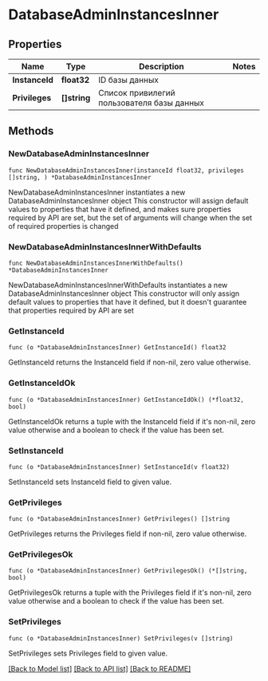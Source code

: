 # DatabaseAdminInstancesInner

## Properties

Name | Type | Description | Notes
------------ | ------------- | ------------- | -------------
**InstanceId** | **float32** | ID базы данных | 
**Privileges** | **[]string** | Список привилегий пользователя базы данных | 

## Methods

### NewDatabaseAdminInstancesInner

`func NewDatabaseAdminInstancesInner(instanceId float32, privileges []string, ) *DatabaseAdminInstancesInner`

NewDatabaseAdminInstancesInner instantiates a new DatabaseAdminInstancesInner object
This constructor will assign default values to properties that have it defined,
and makes sure properties required by API are set, but the set of arguments
will change when the set of required properties is changed

### NewDatabaseAdminInstancesInnerWithDefaults

`func NewDatabaseAdminInstancesInnerWithDefaults() *DatabaseAdminInstancesInner`

NewDatabaseAdminInstancesInnerWithDefaults instantiates a new DatabaseAdminInstancesInner object
This constructor will only assign default values to properties that have it defined,
but it doesn't guarantee that properties required by API are set

### GetInstanceId

`func (o *DatabaseAdminInstancesInner) GetInstanceId() float32`

GetInstanceId returns the InstanceId field if non-nil, zero value otherwise.

### GetInstanceIdOk

`func (o *DatabaseAdminInstancesInner) GetInstanceIdOk() (*float32, bool)`

GetInstanceIdOk returns a tuple with the InstanceId field if it's non-nil, zero value otherwise
and a boolean to check if the value has been set.

### SetInstanceId

`func (o *DatabaseAdminInstancesInner) SetInstanceId(v float32)`

SetInstanceId sets InstanceId field to given value.


### GetPrivileges

`func (o *DatabaseAdminInstancesInner) GetPrivileges() []string`

GetPrivileges returns the Privileges field if non-nil, zero value otherwise.

### GetPrivilegesOk

`func (o *DatabaseAdminInstancesInner) GetPrivilegesOk() (*[]string, bool)`

GetPrivilegesOk returns a tuple with the Privileges field if it's non-nil, zero value otherwise
and a boolean to check if the value has been set.

### SetPrivileges

`func (o *DatabaseAdminInstancesInner) SetPrivileges(v []string)`

SetPrivileges sets Privileges field to given value.



[[Back to Model list]](../README.md#documentation-for-models) [[Back to API list]](../README.md#documentation-for-api-endpoints) [[Back to README]](../README.md)


